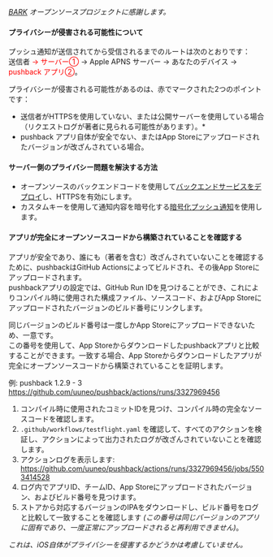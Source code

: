 *[BARK](https://github.com/Finb/Bark) オープンソースプロジェクトに感謝します。*

#### プライバシーが侵害される可能性について <!-- {docsify-ignore-all} -->

プッシュ通知が送信されてから受信されるまでのルートは次のとおりです：<br>
送信者 <font color='red'> → サーバー①</font> → Apple APNS サーバー → あなたのデバイス → <font color='red'>pushback アプリ②</font>。

プライバシーが侵害される可能性があるのは、赤でマークされた2つのポイントです：<br>
* 送信者がHTTPSを使用していない、または公開サーバーを使用している場合（リクエストログが著者に見られる可能性があります）。*
* pushback アプリ自体が安全でない、またはApp Storeにアップロードされたバージョンが改ざんされている場合。

#### サーバー側のプライバシー問題を解決する方法
* オープンソースのバックエンドコードを使用して[バックエンドサービスをデプロイ](/deploy.md)し、HTTPSを有効にします。
* カスタムキーを使用して通知内容を暗号化する[暗号化プッシュ通知](/encryption)を使用します。

#### アプリが完全にオープンソースコードから構築されていることを確認する
アプリが安全であり、誰にも（著者を含む）改ざんされていないことを確認するために、pushbackはGitHub Actionsによってビルドされ、その後App Storeにアップロードされます。<br>
pushbackアプリの設定では、GitHub Run IDを見つけることができ、これによりコンパイル時に使用された構成ファイル、ソースコード、およびApp Storeにアップロードされたバージョンのビルド番号にリンクします。<br>

同じバージョンのビルド番号は一度しかApp Storeにアップロードできないため、一意です。<br>
この番号を使用して、App Storeからダウンロードしたpushbackアプリと比較することができます。一致する場合、App Storeからダウンロードしたアプリが完全にオープンソースコードから構築されていることを証明します。

例: pushback 1.2.9 - 3<br> 
https://github.com/uuneo/pushback/actions/runs/3327969456

1. コンパイル時に使用されたコミットIDを見つけ、コンパイル時の完全なソースコードを確認します。
2. `.github/workflows/testflight.yaml` を確認して、すべてのアクションを検証し、アクションによって出力されたログが改ざんされていないことを確認します。
3. アクションログを表示します: https://github.com/uuneo/pushback/actions/runs/3327969456/jobs/5503414528
4. ログ内でアプリID、チームID、App Storeにアップロードされたバージョン、およびビルド番号を見つけます。
5. ストアから対応するバージョンのIPAをダウンロードし、ビルド番号をログと比較して一致することを確認します *(この番号は同じバージョンのアプリに固有であり、一度正常にアップロードされると再利用できません)*。

*これは、iOS自体がプライバシーを侵害するかどうかは考慮していません。*

